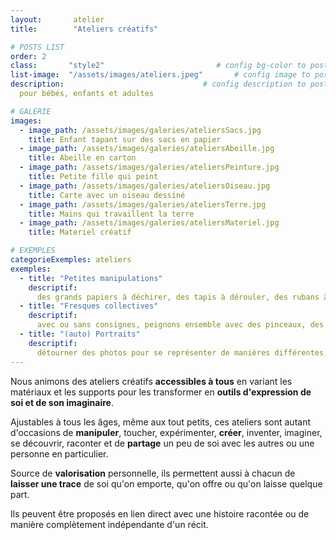```yaml
---
layout:       atelier
title:        "Ateliers créatifs"

# POSTS LIST
order: 2
class:       "style2"                         # config bg-color to post list card (1..6)
list-image:  "/assets/images/ateliers.jpeg"       # config image to post list card (1..6)
description:                               # config description to post list card
  pour bébés, enfants et adultes

# GALERIE
images:
  - image_path: /assets/images/galeries/ateliersSacs.jpg
    title: Enfant tapant sur des sacs en papier
  - image_path: /assets/images/galeries/ateliersAbeille.jpg
    title: Abeille en carton
  - image_path: /assets/images/galeries/ateliersPeinture.jpg
    title: Petite fille qui peint
  - image_path: /assets/images/galeries/ateliersOiseau.jpg
    title: Carte avec un oiseau dessiné
  - image_path: /assets/images/galeries/ateliersTerre.jpg
    title: Mains qui travaillent la terre 
  - image_path: /assets/images/galeries/ateliersMateriel.jpg
    title: Materiel créatif  

# EXEMPLES
categorieExemples: ateliers
exemples:
  - title: "Petites manipulations"
    descriptif: 
      des grands papiers à déchirer, des tapis à dérouler, des rubans à tirer ou des sacs d'eau à toucher. Les matières sont animées pour laisser ensuite les plus petits se les réapproprier et les manipuler.
  - title: "Fresques collectives"
    descriptif: 
      avec ou sans consignes, peignons ensemble avec des pinceaux, des objets, les doigts ou même tout le corps pour aboutir à une création collective faite d'une petite part de chacun. 
  - title: "(auto) Portraits"
    descriptif: 
      détourner des photos pour se représenter de manières différentes, se transformer en prince ou se tourner en ridicule et puis se mettre en mots de manière inattendue.       
---
```

Nous animons des ateliers créatifs **accessibles à tous** en variant les matériaux et les
supports pour les transformer en **outils d'expression de soi et de son imaginaire**.

Ajustables à tous les âges, même aux tout petits, ces ateliers sont autant d'occasions
de **manipuler**, toucher, expérimenter, **créer**, inventer, imaginer, se découvrir, raconter et de
**partage** un peu de soi avec les autres ou une personne en particulier.

Source de **valorisation** personnelle, ils permettent aussi à chacun de **laisser une trace**
de soi qu'on emporte, qu'on offre ou qu'on laisse quelque part.

Ils peuvent être proposés en lien direct avec une histoire racontée ou de manière
complètement indépendante d'un récit.
